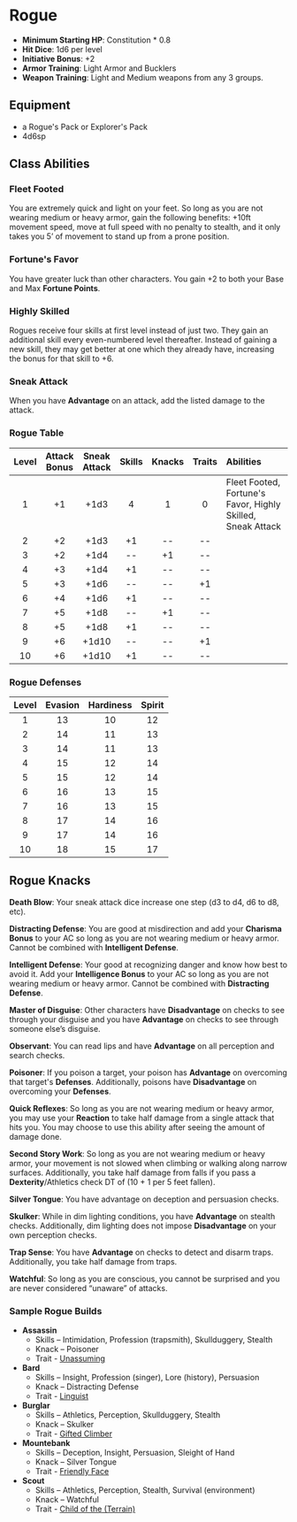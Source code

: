 # Rogue

- **Minimum Starting HP**: Constitution * 0.8
- **Hit Dice**: 1d6 per level
- **Initiative Bonus**: +2
- **Armor Training**: Light Armor and Bucklers
- **Weapon Training**: Light and Medium weapons from any 3 groups.

## Equipment
- a Rogue's Pack or Explorer's Pack
- 4d6sp

## Class Abilities
### Fleet Footed
You are extremely quick and light on your feet.  So long as you are not wearing medium or heavy armor, gain the following benefits:  +10ft movement speed, move at full speed with no penalty to stealth, and it only takes you 5’ of movement to stand up from a prone position.

### Fortune's Favor
You have greater luck than other characters.  You gain +2 to both your Base and Max **Fortune Points**.

### Highly Skilled
Rogues receive four skills at first level instead of just two.  They gain an additional skill every even-numbered level thereafter.  Instead of gaining a new skill, they may get better at one which they already have, increasing the bonus for that skill to +6.

### Sneak Attack
When you have **Advantage** on an attack, add the listed damage to the attack.

### Rogue Table
| Level | Attack<br/>Bonus | Sneak<br/>Attack | Skills | Knacks | Traits | Abilities |
|:---:|:---:|:-----:|:---:|:---:|:---:|:---|
|  1  |  +1 |  +1d3 |  4 |  1 |  0 | Fleet Footed, Fortune's Favor, Highly Skilled, Sneak Attack |
|  2  |  +2 |  +1d3 | +1 | -- | -- |  |
|  3  |  +2 |  +1d4 | -- | +1 | -- |  |
|  4  |  +3 |  +1d4 | +1 | -- | -- |  |
|  5  |  +3 |  +1d6 | -- | -- | +1 |  |
|  6  |  +4 |  +1d6 | +1 | -- | -- |  |
|  7  |  +5 |  +1d8 | -- | +1 | -- |  |
|  8  |  +5 |  +1d8 | +1 | -- | -- |  |
|  9  |  +6 | +1d10 | -- | -- | +1 |  |
| 10  |  +6 | +1d10 | +1 | -- | -- |  |

### Rogue Defenses
| Level | Evasion | Hardiness | Spirit |
|:-----:|:-------:|:---------:|:------:|
|   1   |    13   |     10    |   12   |
|   2   |    14   |     11    |   13   |
|   3   |    14   |     11    |   13   |
|   4   |    15   |     12    |   14   |
|   5   |    15   |     12    |   14   |
|   6   |    16   |     13    |   15   |
|   7   |    16   |     13    |   15   |
|   8   |    17   |     14    |   16   |
|   9   |    17   |     14    |   16   |
|  10   |    18   |     15    |   17   |

## Rogue Knacks

**Death Blow**: Your sneak attack dice increase one step (d3 to d4, d6 to d8, etc).

**Distracting Defense**: You are good at misdirection and add your **Charisma Bonus** to your AC so long as you are not wearing medium or heavy armor.  Cannot be combined with **Intelligent Defense**.

**Intelligent Defense**: Your good at recognizing danger and know how best to avoid it. Add your **Intelligence Bonus** to your AC so long as you are not wearing medium or heavy armor.  Cannot be combined with **Distracting Defense**.

**Master of Disguise**: Other characters have **Disadvantage** on checks to see through your disguise and you have **Advantage** on checks to see through someone else’s disguise.

**Observant**: You can read lips and have **Advantage** on all perception and search checks.

**Poisoner**: If you poison a target, your poison has **Advantage** on overcoming that target's **Defenses**.  Additionally, poisons have **Disadvantage** on overcoming your **Defenses**.

**Quick Reflexes**: So long as you are not wearing medium or heavy armor, you may use your **Reaction** to take half damage from a single attack that hits you.  You may choose to use this ability after seeing the amount of damage done.

**Second Story Work**: So long as you are not wearing medium or heavy armor, your movement is not slowed when climbing or walking along narrow surfaces.  Additionally, you take half damage from falls if you pass a **Dexterity**/Athletics check DT of (10 + 1 per 5 feet fallen).

**Silver Tongue**: You have advantage on deception and persuasion checks.

**Skulker**: While in dim lighting conditions, you have **Advantage** on stealth checks.   Additionally, dim lighting does not impose **Disadvantage** on your own perception checks.

**Trap Sense**: You have **Advantage** on checks to detect and disarm traps.  Additionally, you take half damage from traps.

**Watchful**: So long as you are conscious, you cannot be surprised and you are never considered “unaware” of attacks.

### Sample Rogue Builds
- **Assassin** 
	- Skills – Intimidation, Profession (trapsmith), Skullduggery, Stealth
	- Knack – Poisoner
	- Trait - [Unassuming](Traits.md#unassuming)
- **Bard** 
	- Skills – Insight, Profession (singer), Lore (history), Persuasion
	- Knack – Distracting Defense
	- Trait - [Linguist](Traits.md#linguist)
- **Burglar** 
	- Skills – Athletics, Perception, Skullduggery, Stealth
	- Knack – Skulker
	- Trait - [Gifted Climber](Traits.md#gifted-climber)
- **Mountebank** 
	- Skills – Deception, Insight, Persuasion, Sleight of Hand
	- Knack – Silver Tongue
	- Trait - [Friendly Face](Traits.md#friendly-face)
- **Scout** 
	- Skills – Athletics, Perception, Stealth, Survival (environment)
	- Knack – Watchful
	- Trait - [Child of the (Terrain)](Traits.md#child-of-the-terrain)

